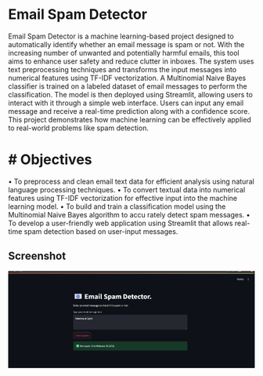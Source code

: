# Email Spam Detector
Email Spam Detector is a machine learning-based project designed to automatically identify whether
 an email message is spam or not. With the increasing number of unwanted and potentially harmful
 emails, this tool aims to enhance user safety and reduce clutter in inboxes. The system uses text
 preprocessing techniques and transforms the input messages into numerical features using TF-IDF
 vectorization. A Multinomial Naive Bayes classifier is trained on a labeled dataset of email messages
 to perform the classification. The model is then deployed using Streamlit, allowing users to interact
 with it through a simple web interface. Users can input any email message and receive a real-time
 prediction along with a confidence score. This project demonstrates how machine learning can be
 effectively applied to real-world problems like spam detection.
 # # Objectives
 • To preprocess and clean email text data for efficient analysis using natural language processing
 techniques.
 • To convert textual data into numerical features using TF-IDF vectorization for effective input
 into the machine learning model.
 • To build and train a classification model using the Multinomial Naive Bayes algorithm to accu
rately detect spam messages.
 • To develop a user-friendly web application using Streamlit that allows real-time spam detection
 based on user-input messages.
 ## Screenshot
 ![App Screenshot](Legitimate%20email%20detected%20with%20confidence%20score%20of%2055.22%25.jpg)
